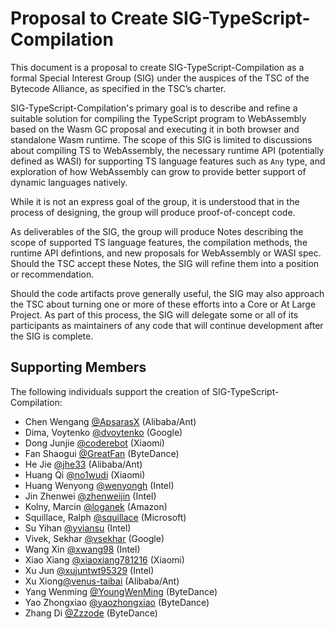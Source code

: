 # Proposal to Create SIG-TypeScript-Compilation

This document is a proposal to create SIG-TypeScript-Compilation as a formal Special Interest Group (SIG) under the auspices of the TSC of the Bytecode Alliance, as specified in the TSC’s charter. 

SIG-TypeScript-Compilation's primary goal is to describe and refine a suitable solution for compiling the TypeScript program to WebAssembly based on the Wasm GC proposal and executing it in both browser and standalone Wasm runtime. The scope of this SIG is limited to discussions about compiling TS to WebAssembly, the necessary runtime API (potentially defined as WASI) for supporting TS language features such as `Any` type, and exploration of how WebAssembly can grow to provide better support of dynamic languages natively.

While it is not an express goal of the group, it is understood that in the process of designing, the group will produce proof-of-concept code.   

As deliverables of the SIG, the group will produce Notes describing the scope of supported TS language features, the compilation methods, the runtime API defintions, and new proposals for WebAssembly or WASI spec. Should the TSC accept these Notes, the SIG will refine them into a position or recommendation. 

Should the code artifacts prove generally useful, the SIG may also approach the TSC about turning one or more of these efforts into a Core or At Large Project. As part of this process, the SIG will delegate some or all of its participants as maintainers of any code that will continue development after the SIG is complete. 

## Supporting Members 

The following individuals support the creation of SIG-TypeScript-Compilation: 
- Chen Wengang [@ApsarasX](https://github.com/ApsarasX) (Alibaba/Ant)
- Dima, Voytenko [@dvoytenko](https://github.com/dvoytenko) (Google)  
- Dong Junjie [@coderebot](https://github.com/coderebot) (Xiaomi)  
- Fan Shaogui [@GreatFan](https://github.com/GreatFan) (ByteDance)  
- He Jie [@jhe33](https://github.com/jhe33) (Alibaba/Ant)   
- Huang Qi [@no1wudi](https://github.com/no1wudi) (Xiaomi)  
- Huang Wenyong [@wenyongh](https://github.com/wenyongh) (Intel)  
- Jin Zhenwei [@zhenweijin](https://github.com/zhenweijin) (Intel)  
- Kolny, Marcin [@loganek](https://github.com/loganek) (Amazon)  
- Squillace, Ralph [@squillace](https://github.com/squillace) (Microsoft)
- Su Yihan [@yviansu](https://github.com/yviansu) (Intel)  
- Vivek, Sekhar [@vsekhar](https://github.com/vsekhar) (Google)
- Wang Xin [@xwang98](https://github.com/xwang98) (Intel)  
- Xiao Xiang [@xiaoxiang781216](https://github.com/xiaoxiang781216) (Xiaomi)  
- Xu Jun [@xujuntwt95329](https://github.com/xujuntwt95329) (Intel)  
- Xu Xiong[@venus-taibai](https://github.com/venus-taibai) (Alibaba/Ant)  
- Yang Wenming [@YoungWenMing](https://github.com/YoungWenMing) (ByteDance)  
- Yao Zhongxiao [@yaozhongxiao](https://github.com/yaozhongxiao) (ByteDance)  
- Zhang Di [@Zzzode](https://github.com/Zzzode) (ByteDance)  


